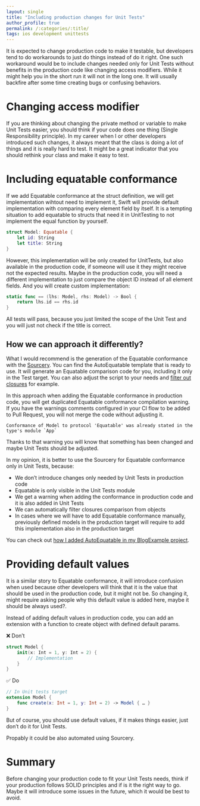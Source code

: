 ```yaml
---
layout: single
title: "Including production changes for Unit Tests"
author_profile: true
permalink: /:categories/:title/
tags: ios development unittests
---
```


It is expected to change production code to make it testable, but developers tend to do workarounds to just do things instead of do it right.
One such workaround would be to include changes needed only for Unit Tests without benefits
in the production code like changing access modifiers. While it might help you in the short run 
it will not in the long one. It will usually backfire after some time creating bugs or confusing behaviors. 

# Changing access modifier

If you are thinking about changing the private method or variable to make Unit Tests easier, 
you should think if your code does one thing (Single Responsibility principle). 
In my career when I or other developers introduced such changes, it always meant that the class is doing a lot of things 
and it is really hard to test. It might be a great indicator that you should rethink your class and make it easy to test.

# Including equatable conformance

If we add Equatable conformance at the struct definition, we will get implementation wihtout need to implement it, 
Swift will provide default implementation with comparing every element field by itself.
It is a tempting situation to add equatable to structs that need it in UnitTesting to not implement the equal function by yourself.

```swift
struct Model: Equatable {
    let id: String
    let title: String
}
```

However, this implementation will be only created for UnitTests, but also available in the production code, 
if someone will use it they might receive not the expected results. 
Maybe in the production code, you will need a different implementation to just compare the object ID instead of all element fields.
And you will create custom implementation:

```swift
static func == (lhs: Model, rhs: Model) -> Bool {
    return lhs.id == rhs.id
}
```

All tests will pass, because you just limited the scope of the Unit Test and you will just not check if the title is correct.

## How we can approach it differently?

What I would recommend is the generation of the Equatable conformance with the [Sourcery](https://github.com/krzysztofzablocki/Sourcery). 
You can find the AutoEquatable template that is ready to use. It will generate an Equatable comparison code for you, 
including it only in the Test target. You can also adjust the script to your needs and 
[filter out closures](https://github.com/karolpiateknet/BlogExamples/blob/main/BlogExamplesTests/Sourcery/Templates/AutoEquatable.stencil) for example. 

In this approach when adding the Equatable conformance in production code, you will get duplicated Equatable 
conformance compilation warning. If you have the warnings comments configured in your CI flow to be added to Pull Request, 
you will not merge the code without adjusting it. 

```
Conformance of Model to protocol 'Equatable' was already stated in the type's module `App`
```

Thanks to that warning you will know that something has been changed and maybe Unit Tests should be adjusted.

In my opinion, it is better to use the Sourcery for Equatable conformance only in Unit Tests, because:
- We don’t introduce changes only needed by Unit Tests in production code
- Equatable is only visible in the Unit Tests module
- We get a warning when adding the conformance in production code and it is also added in Unit Tests
- We can automatically filter closures comparison from objects
- In cases where we will have to add Equatable conformance manually, previously defined models in the production target will require to add this implementation also in the production target

You can check out [how I added AutoEquatable in my BlogExample project](https://github.com/karolpiateknet/BlogExamples/commit/2f19089518a9cc52b522a68543d89d0346280b45).

# Providing default values

It is a similar story to Equatable conformance, it will introduce confusion when used because
other developers will think that it is the value that should be used in the production code, but it might not be. 
So changing it, might require asking people why this default value is added here, maybe it should be always used?. 

Instead of adding default values in production code, you can add an extension with a function to create object with defined default params.

:x: Don’t
```swift
struct Model {
    init(x: Int = 1, y: Int = 2) {
        // Implementation
    }
}
```

✅ Do
```swift
// In Unit tests target
extension Model {
    func create(x: Int = 1, y: Int = 2) -> Model { … }
}
```

But of course, you should use default values, if it makes things easier, just don’t do it for Unit Tests.

Propably it could be also automated using Sourcery.

# Summary

Before changing your production code to fit your Unit Tests needs, think if your production 
follows SOLID principles and if is it the right way to go. Maybe it will introduce some issues in the future, which it would be best to avoid.


